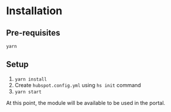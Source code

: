 # Installation
## Pre-requisites
`yarn`


## Setup
1. `yarn install`
2. Create `hubspot.config.yml` using `hs init` command
3. `yarn start`


At this point, the module will be available to be used in the portal.
